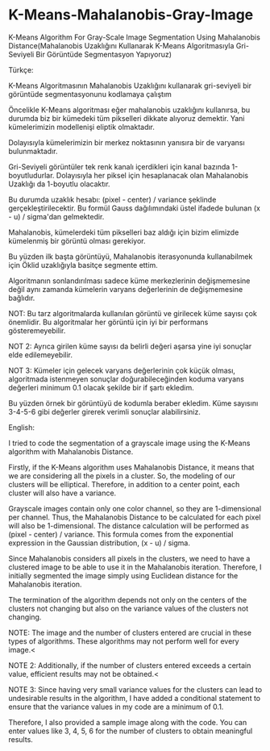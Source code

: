 # K-Means-Mahalanobis-Gray-Image
K-Means Algorithm For Gray-Scale Image Segmentation Using Mahalanobis Distance(Mahalanobis Uzaklığını Kullanarak K-Means Algoritmasıyla Gri-Seviyeli Bir Görüntüde Segmentasyon Yapıyoruz)

Türkçe:

K-Means Algoritmasının Mahalanobis Uzaklığını kullanarak gri-seviyeli bir görüntüde segmentasyonunu kodlamaya çalıştım

Öncelikle K-Means algoritması eğer mahalanobis uzaklığını kullanırsa, bu durumda biz bir kümedeki tüm pikselleri dikkate alıyoruz demektir. Yani kümelerimizin modellenişi eliptik olmaktadır.

Dolayısıyla kümelerimizin bir merkez noktasının yanısıra bir de varyansı bulunmaktadır.

Gri-Seviyeli görüntüler tek renk kanalı içerdikleri için kanal bazında 1-boyutludurlar. Dolayısıyla her piksel için hesaplanacak olan Mahalanobis Uzaklığı da 1-boyutlu olacaktır.

Bu durumda uzaklık hesabı: (pixel - center) / variance şeklinde gerçekleştirilecektir. Bu formül Gauss dağılımındaki üstel ifadede bulunan (x - u) / sigma'dan gelmektedir.

Mahalanobis, kümelerdeki tüm pikselleri baz aldığı için bizim elimizde kümelenmiş bir görüntü olması gerekiyor. 

Bu yüzden ilk başta görüntüyü, Mahalanobis iterasyonunda kullanabilmek için Öklid uzaklığıyla basitçe segmente ettim.

Algoritmanın sonlandırılması sadece küme merkezlerinin değişmemesine değil aynı zamanda kümelerin varyans değerlerinin de değişmemesine bağlıdır.

NOT: Bu tarz algoritmalarda kullanılan görüntü ve girilecek küme sayısı çok önemlidir. Bu algoritmalar her görüntü için iyi bir performans gösteremeyebilir.

NOT 2: Ayrıca girilen küme sayısı da belirli değeri aşarsa yine iyi sonuçlar elde edilemeyebilir.

NOT 3: Kümeler için gelecek varyans değerlerinin çok küçük olması, algoritmada istenmeyen sonuçlar doğurabileceğinden koduma varyans değerleri minimum 0.1 olacak şekilde bir if şartı ekledim.

Bu yüzden örnek bir görüntüyü de kodumla beraber ekledim. Küme sayısını 3-4-5-6 gibi değerler girerek verimli sonuçlar alabilirsiniz.

English:

I tried to code the segmentation of a grayscale image using the K-Means algorithm with Mahalanobis Distance.

Firstly, if the K-Means algorithm uses Mahalanobis Distance, it means that we are considering all the pixels in a cluster. So, the modeling of our clusters will be elliptical. Therefore, in addition to a center point, each cluster will also have a variance.

Grayscale images contain only one color channel, so they are 1-dimensional per channel. Thus, the Mahalanobis Distance to be calculated for each pixel will also be 1-dimensional. The distance calculation will be performed as (pixel - center) / variance. This formula comes from the exponential expression in the Gaussian distribution, (x - u) / sigma.

Since Mahalanobis considers all pixels in the clusters, we need to have a clustered image to be able to use it in the Mahalanobis iteration. Therefore, I initially segmented the image simply using Euclidean distance for the Mahalanobis iteration.

The termination of the algorithm depends not only on the centers of the clusters not changing but also on the variance values of the clusters not changing.

NOTE: The image and the number of clusters entered are crucial in these types of algorithms. These algorithms may not perform well for every image.<

NOTE 2: Additionally, if the number of clusters entered exceeds a certain value, efficient results may not be obtained.<

NOTE 3: Since having very small variance values for the clusters can lead to undesirable results in the algorithm, I have added a conditional statement to ensure that the variance values in my code are a minimum of 0.1.

Therefore, I also provided a sample image along with the code. You can enter values like 3, 4, 5, 6 for the number of clusters to obtain meaningful results.
